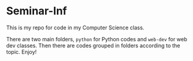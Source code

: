 # Seminar-Inf

This is my repo for code in my Computer Science class.

There are two main folders, `python` for Python codes and `web-dev` for web dev classes. Then there are codes grouped in folders according to the topic. Enjoy!
